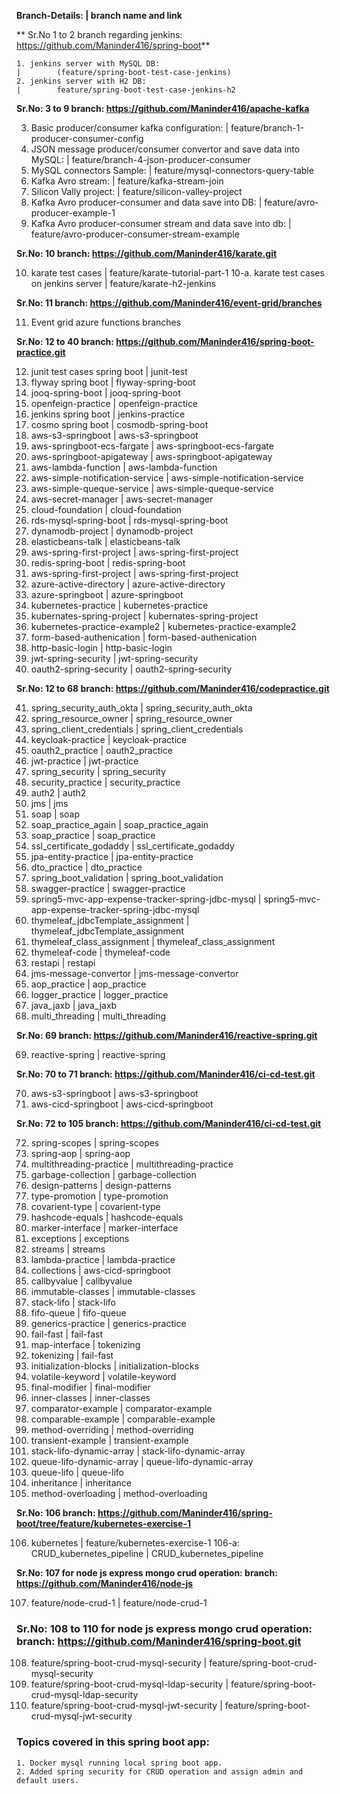 **Branch-Details:                                                       |        branch name and link**

** Sr.No 1 to 2 branch regarding jenkins: https://github.com/Maninder416/spring-boot**

```shell
1. jenkins server with MySQL DB:                                        |        (feature/spring-boot-test-case-jenkins)
2. jenkins server with H2 DB:                                           |        feature/spring-boot-test-case-jenkins-h2
```

**Sr.No: 3 to 9 branch: https://github.com/Maninder416/apache-kafka**

3. Basic producer/consumer kafka configuration:                         |        feature/branch-1-producer-consumer-config
4. JSON message producer/consumer convertor and save data into MySQL:   |        feature/branch-4-json-producer-consumer
5. MySQL connectors Sample:                                             |        feature/mysql-connectors-query-table
6. Kafka Avro stream:                                                   |        feature/kafka-stream-join
7. Silicon Vally project:                                               |        feature/silicon-valley-project 
8. Kafka Avro producer-consumer and data save into DB:                  |        feature/avro-producer-example-1
9. Kafka Avro producer-consumer stream and data save into db:           |        feature/avro-producer-consumer-stream-example

**Sr.No: 10 branch: https://github.com/Maninder416/karate.git**

10. karate test cases                                                   |        feature/karate-tutorial-part-1
10-a. karate test cases on jenkins server                               |        feature/karate-h2-jenkins


**Sr.No: 11 branch: https://github.com/Maninder416/event-grid/branches**

11. Event grid azure functions branches

**Sr.No: 12 to 40 branch: https://github.com/Maninder416/spring-boot-practice.git**

12. junit test cases spring boot                                        |        junit-test
13. flyway spring boot                                                  |        flyway-spring-boot
14. jooq-spring-boot                                                    |        jooq-spring-boot
15. openfeign-practice                                                  |        openfeign-practice
16. jenkins spring boot                                                 |        jenkins-practice
17. cosmo spring boot                                                   |        cosmodb-spring-boot
18. aws-s3-springboot                                                   |        aws-s3-springboot
19. aws-springboot-ecs-fargate                                          |        aws-springboot-ecs-fargate
20. aws-springboot-apigateway                                           |        aws-springboot-apigateway
21. aws-lambda-function                                                 |        aws-lambda-function
22. aws-simple-notification-service                                     |        aws-simple-notification-service
23. aws-simple-queque-service                                           |        aws-simple-queque-service
24. aws-secret-manager                                                  |        aws-secret-manager
25. cloud-foundation                                                    |        cloud-foundation
26. rds-mysql-spring-boot                                               |        rds-mysql-spring-boot
27. dynamodb-project                                                    |        dynamodb-project
28. elasticbeans-talk                                                   |        elasticbeans-talk
29. aws-spring-first-project                                            |        aws-spring-first-project
30. redis-spring-boot                                                   |        redis-spring-boot   
31. aws-spring-first-project                                            |        aws-spring-first-project
32. azure-active-directory                                              |        azure-active-directory
33. azure-springboot                                                    |        azure-springboot
34. kubernetes-practice                                                 |        kubernetes-practice
35. kubernates-spring-project                                           |        kubernates-spring-project
36. kubernetes-practice-example2                                        |        kubernetes-practice-example2
37. form-based-authenication                                            |        form-based-authenication
38. http-basic-login                                                    |        http-basic-login
39. jwt-spring-security                                                 |        jwt-spring-security
40. oauth2-spring-security                                              |        oauth2-spring-security


**Sr.No: 12 to 68 branch: https://github.com/Maninder416/codepractice.git**



41. spring_security_auth_okta                                          |        spring_security_auth_okta
42. spring_resource_owner                                              |        spring_resource_owner
43. spring_client_credentials                                          |        spring_client_credentials
44. keycloak-practice                                                  |        keycloak-practice
45. oauth2_practice                                                    |        oauth2_practice
46. jwt-practice                                                       |        jwt-practice
47. spring_security                                                    |        spring_security
48. security_practice                                                  |        security_practice
49. auth2                                                              |        auth2
50. jms                                                                |        jms
51. soap                                                               |        soap
52. soap_practice_again                                                |        soap_practice_again
53. soap_practice                                                      |        soap_practice
54. ssl_certificate_godaddy                                            |        ssl_certificate_godaddy
55. jpa-entity-practice                                                |        jpa-entity-practice
56. dto_practice                                                       |        dto_practice
57. spring_boot_validation                                             |        spring_boot_validation
58. swagger-practice                                                   |        swagger-practice
59. spring5-mvc-app-expense-tracker-spring-jdbc-mysql                  |        spring5-mvc-app-expense-tracker-spring-jdbc-mysql
60. thymeleaf_jdbcTemplate_assignment                                  |        thymeleaf_jdbcTemplate_assignment
61. thymeleaf_class_assignment                                         |        thymeleaf_class_assignment
62. thymeleaf-code                                                     |        thymeleaf-code
63. restapi                                                            |        restapi
64. jms-message-convertor                                              |        jms-message-convertor
65. aop_practice                                                       |        aop_practice
66. logger_practice                                                    |        logger_practice
67. java_jaxb                                                          |        java_jaxb
68. multi_threading                                                    |        multi_threading


**Sr.No: 69 branch: https://github.com/Maninder416/reactive-spring.git**

69. reactive-spring                                                    |        reactive-spring


**Sr.No: 70 to 71 branch: https://github.com/Maninder416/ci-cd-test.git**


70. aws-s3-springboot                                                  |        aws-s3-springboot
71. aws-cicd-springboot                                                |        aws-cicd-springboot

**Sr.No: 72 to 105 branch: https://github.com/Maninder416/ci-cd-test.git**


72. spring-scopes                                                     |        spring-scopes
73. spring-aop                                                        |        spring-aop
74. multithreading-practice                                           |        multithreading-practice
75. garbage-collection                                                |        garbage-collection
76. design-patterns                                                   |        design-patterns
77. type-promotion                                                    |        type-promotion
78. covarient-type                                                    |        covarient-type
79. hashcode-equals                                                   |        hashcode-equals
80. marker-interface                                                  |        marker-interface
81. exceptions                                                        |        exceptions
82. streams                                                           |        streams
83. lambda-practice                                                   |        lambda-practice
84. collections                                                       |        aws-cicd-springboot
85. callbyvalue                                                       |        callbyvalue
86. immutable-classes                                                 |        immutable-classes
87. stack-lifo                                                        |        stack-lifo
88. fifo-queue                                                        |        fifo-queue
89. generics-practice                                                 |        generics-practice
90. fail-fast                                                         |        fail-fast
91. map-interface                                                     |       tokenizing
92. tokenizing                                                        |        fail-fast
93. initialization-blocks                                             |        initialization-blocks
94. volatile-keyword                                                  |        volatile-keyword
95. final-modifier                                                    |        final-modifier
96. inner-classes                                                     |        inner-classes
97. comparator-example                                                |        comparator-example
98. comparable-example                                                |        comparable-example
99. method-overriding                                                 |        method-overriding
100. transient-example                                                |        transient-example
101. stack-lifo-dynamic-array                                         |        stack-lifo-dynamic-array
102. queue-lifo-dynamic-array                                         |        queue-lifo-dynamic-array
103. queue-lifo                                                       |        queue-lifo
104. inheritance                                                      |        inheritance
105. method-overloading                                               |        method-overloading

**Sr.No: 106 branch: https://github.com/Maninder416/spring-boot/tree/feature/kubernetes-exercise-1**

106. kubernetes                                                       |        feature/kubernetes-exercise-1
106-a: CRUD_kubernetes_pipeline                                       |        CRUD_kubernetes_pipeline


**Sr.No: 107 for node js express mongo crud operation: branch: https://github.com/Maninder416/node-js**

107. feature/node-crud-1                                              |        feature/node-crud-1


  
### **Sr.No: 108 to 110 for node js express mongo crud operation: branch: https://github.com/Maninder416/spring-boot.git**

108. feature/spring-boot-crud-mysql-security                          |        feature/spring-boot-crud-mysql-security
109. feature/spring-boot-crud-mysql-ldap-security                     |        feature/spring-boot-crud-mysql-ldap-security
110. feature/spring-boot-crud-mysql-jwt-security                      |        feature/spring-boot-crud-mysql-jwt-security


### Topics covered in this spring boot app:
```shell
1. Docker mysql running local spring boot app.
2. Added spring security for CRUD operation and assign admin and
default users.
```
